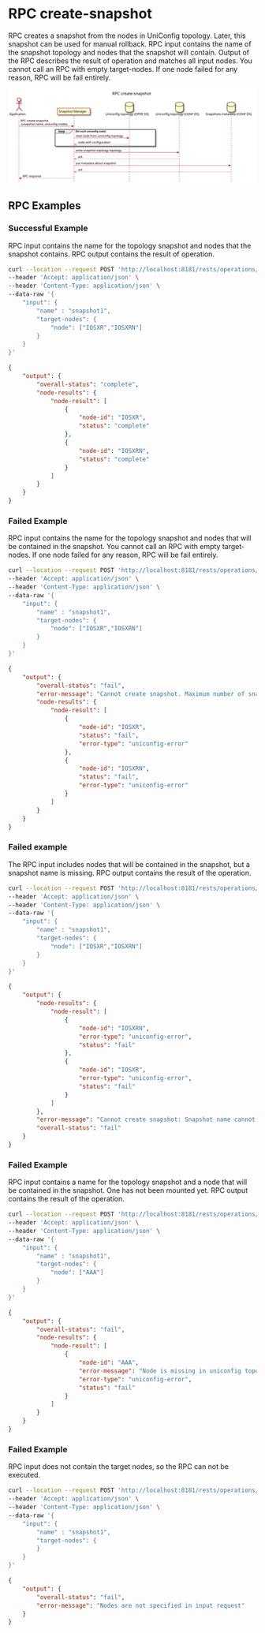 # RPC create-snapshot

RPC creates a snapshot from the nodes in UniConfig topology. Later, this
snapshot can be used for manual rollback. RPC input contains the name of
the snapshot topology and nodes that the snapshot will contain. Output
of the RPC describes the result of operation and matches all input
nodes. You cannot call an RPC with empty target-nodes. If one node
failed for any reason, RPC will be fail entirely.

![RPC create-snapshot](RPC_create-snapshot-RPC_create_snapshot.svg)

## RPC Examples

### Successful Example

RPC input contains the name for the topology snapshot and nodes that the
snapshot contains. RPC output contains the result of operation.

```bash RPC Request
curl --location --request POST 'http://localhost:8181/rests/operations/snapshot-manager:create-snapshot' \
--header 'Accept: application/json' \
--header 'Content-Type: application/json' \
--data-raw '{
    "input": {
        "name" : "snapshot1",
        "target-nodes": {
            "node": ["IOSXR","IOSXRN"]
        }
    }
}'
```

```json RPC Response, Status: 200
{
    "output": {
        "overall-status": "complete",
        "node-results": {
            "node-result": [
                {
                    "node-id": "IOSXR",
                    "status": "complete"
                },
                {
                    "node-id": "IOSXRN",
                    "status": "complete"
                }
            ]
        }
    }
}
```

### Failed Example

RPC input contains the name for the topology snapshot and nodes that
will be contained in the snapshot. You cannot call an RPC with empty
target-nodes. If one node failed for any reason, RPC will be fail
entirely.

```bash RPC Request
curl --location --request POST 'http://localhost:8181/rests/operations/snapshot-manager:create-snapshot' \
--header 'Accept: application/json' \
--header 'Content-Type: application/json' \
--data-raw '{
    "input": {
        "name" : "snapshot1",
        "target-nodes": {
            "node": ["IOSXR","IOSXRN"]
        }
    }
}'
```

```json RPC Response, Status: 200
{
    "output": {
        "overall-status": "fail",
        "error-message": "Cannot create snapshot. Maximum number of snapshots exceeded. Snapshot limit: 5",
        "node-results": {
            "node-result": [
                {
                    "node-id": "IOSXR",
                    "status": "fail",
                    "error-type": "uniconfig-error"
                },
                {
                    "node-id": "IOSXRN",
                    "status": "fail",
                    "error-type": "uniconfig-error"
                }
            ]
        }
    }
}
```

### Failed example

The RPC input includes nodes that will be contained in the snapshot, but
a snapshot name is missing. RPC output contains the result of the
operation.

```bash RPC Request
curl --location --request POST 'http://localhost:8181/rests/operations/snapshot-manager:create-snapshot' \
--header 'Accept: application/json' \
--header 'Content-Type: application/json' \
--data-raw '{
    "input": {
        "name" : "snapshot1",
        "target-nodes": {
            "node": ["IOSXR","IOSXRN"]
        }
    }
}'
```

```json RPC Response, Status: 200
{
    "output": {
        "node-results": {
            "node-result": [
                {
                    "node-id": "IOSXRN",
                    "error-type": "uniconfig-error",
                    "status": "fail"
                },
                {
                    "node-id": "IOSXR",
                    "error-type": "uniconfig-error",
                    "status": "fail"
                }
            ]
        },
        "error-message": "Cannot create snapshot: Snapshot name cannot be empty. ",
        "overall-status": "fail"
    }
}
```

### Failed Example

RPC input contains a name for the topology snapshot and a node that will
be contained in the snapshot. One has not been mounted yet. RPC output
contains the result of the operation.

```bash RPC Request
curl --location --request POST 'http://localhost:8181/rests/operations/snapshot-manager:create-snapshot' \
--header 'Accept: application/json' \
--header 'Content-Type: application/json' \
--data-raw '{
    "input": {
        "name" : "snapshot1",
        "target-nodes": {
            "node": ["AAA"]
        }
    }
}'
```

```json RPC Response, Status: 200
{
    "output": {
        "overall-status": "fail",
        "node-results": {
            "node-result": [
                {
                    "node-id": "AAA",
                    "error-message": "Node is missing in uniconfig topology OPERATIONAL datastore.",
                    "error-type": "uniconfig-error",
                    "status": "fail"
                }
            ]
        }
    }
}
```

### Failed Example

RPC input does not contain the target nodes, so the RPC can not be executed.

```bash RPC Request
curl --location --request POST 'http://localhost:8181/rests/operations/snapshot-manager:create-snapshot' \
--header 'Accept: application/json' \
--header 'Content-Type: application/json' \
--data-raw '{
    "input": {
        "name" : "snapshot1",
        "target-nodes": {
        }
    }
}'
```

```json RPC Response, Status: 200
{
    "output": {
        "overall-status": "fail",
        "error-message": "Nodes are not specified in input request"
    }
}
```
